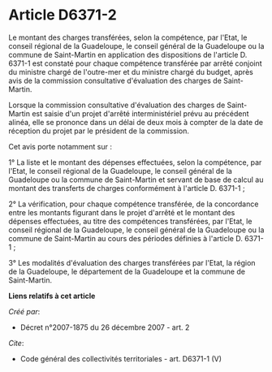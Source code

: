 # Article D6371-2

Le montant des charges transférées, selon la compétence, par l'Etat, le conseil régional de la Guadeloupe, le conseil général
de la Guadeloupe ou la commune de Saint-Martin en application des dispositions de l'article D. 6371-1 est constaté pour
chaque compétence transférée par arrêté conjoint du ministre chargé de l'outre-mer et du ministre chargé du budget, après
avis de la commission consultative d'évaluation des charges de Saint-Martin.

Lorsque la commission consultative d'évaluation des charges de Saint-Martin est saisie d'un projet d'arrêté interministériel
prévu au précédent alinéa, elle se prononce dans un délai de deux mois à compter de la date de réception du projet par le
président de la commission.

Cet avis porte notamment sur :

1° La liste et le montant des dépenses effectuées, selon la compétence, par l'Etat, le conseil régional de la Guadeloupe, le
conseil général de la Guadeloupe ou la commune de Saint-Martin et servant de base de calcul au montant des transferts de
charges conformément à l'article D. 6371-1 ;

2° La vérification, pour chaque compétence transférée, de la concordance entre les montants figurant dans le projet d'arrêté
et le montant des dépenses effectuées, au titre des compétences transférées, par l'Etat, le conseil régional de la
Guadeloupe, le conseil général de la Guadeloupe ou la commune de Saint-Martin au cours des périodes définies à l'article D.
6371-1 ;

3° Les modalités d'évaluation des charges transférées par l'Etat, la région de la Guadeloupe, le département de la Guadeloupe
et la commune de Saint-Martin.

**Liens relatifs à cet article**

_Créé par_:

  - Décret n°2007-1875 du 26 décembre 2007 - art. 2

_Cite_:

  - Code général des collectivités territoriales - art. D6371-1 (V)
